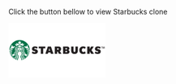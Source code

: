 Click the button bellow to view Starbucks clone

<a href="https://joyal-74.github.io/starbucks/">
  <img src="assets/Starbucks-Emblem.png" alt="starbucks website" width="192" height="108">
</a>

